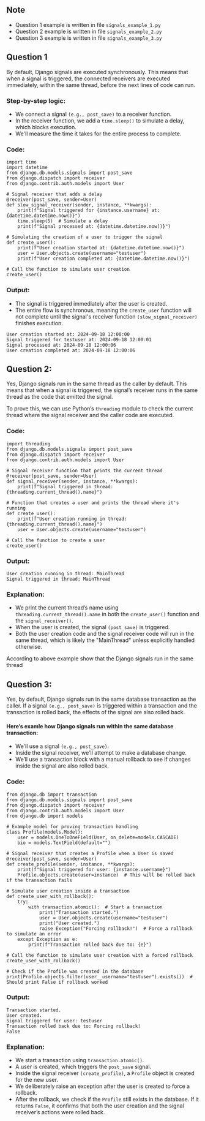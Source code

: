 ## Note

* Question 1 example is written in file `signals_example_1.py`
* Question 2 example is written in file `signals_example_2.py`
* Question 3 example is written in file `signals_example_3.py`

## Question 1
By default, Django signals are executed synchronously. This means that when a signal is triggered, the connected receivers are executed immediately, within the same thread, before the next lines of code can run.

### Step-by-step logic:
* We connect a signal `(e.g., post_save)` to a receiver function.
* In the receiver function, we add a `time.sleep()` to simulate a delay, which blocks execution.
* We'll measure the time it takes for the entire process to complete.
### Code:
```
import time
import datetime
from django.db.models.signals import post_save
from django.dispatch import receiver
from django.contrib.auth.models import User

# Signal receiver that adds a delay
@receiver(post_save, sender=User)
def slow_signal_receiver(sender, instance, **kwargs):
    print(f"Signal triggered for {instance.username} at: {datetime.datetime.now()}")
    time.sleep(5)  # Simulate a delay
    print(f"Signal processed at: {datetime.datetime.now()}")

# Simulating the creation of a user to trigger the signal
def create_user():
    print(f"User creation started at: {datetime.datetime.now()}")
    user = User.objects.create(username="testuser")
    print(f"User creation completed at: {datetime.datetime.now()}")

# Call the function to simulate user creation
create_user()
```
### Output:
* The signal is triggered immediately after the user is created.
* The entire flow is synchronous, meaning the `create_user` function will not complete until the signal's receiver function `(slow_signal_receiver)` finishes execution.

```
User creation started at: 2024-09-18 12:00:00
Signal triggered for testuser at: 2024-09-18 12:00:01
Signal processed at: 2024-09-18 12:00:06
User creation completed at: 2024-09-18 12:00:06
```

## Question 2:
Yes, Django signals run in the same thread as the caller by default. This means that when a signal is triggered, the signal’s receiver runs in the same thread as the code that emitted the signal.

To prove this, we can use Python’s `threading` module to check the current thread where the signal receiver and the caller code are executed.

### Code:
```
import threading
from django.db.models.signals import post_save
from django.dispatch import receiver
from django.contrib.auth.models import User

# Signal receiver function that prints the current thread
@receiver(post_save, sender=User)
def signal_receiver(sender, instance, **kwargs):
    print(f"Signal triggered in thread: {threading.current_thread().name}")

# Function that creates a user and prints the thread where it's running
def create_user():
    print(f"User creation running in thread: {threading.current_thread().name}")
    user = User.objects.create(username="testuser")

# Call the function to create a user
create_user()
```

### Output:
```
User creation running in thread: MainThread
Signal triggered in thread: MainThread
```

### Explanation:
* We print the current thread’s name using `threading.current_thread().name` in both the `create_user()` function and the `signal_receiver()`.
* When the user is created, the signal `(post_save)` is triggered.
* Both the user creation code and the signal receiver code will run in the same thread, which is likely the "MainThread" unless explicitly handled otherwise.

According to above example show that the Django signals run in the same thread

## Question 3:
Yes, by default, Django signals run in the same database transaction as the caller. If a signal `(e.g., post_save)` is triggered within a transaction and the transaction is rolled back, the effects of the signal are also rolled back.

#### Here’s examle how Django signals run within the same database transaction:

* We'll use a signal `(e.g., post_save)`.
* Inside the signal receiver, we'll attempt to make a database change.
* We’ll use a transaction block with a manual rollback to see if changes inside the signal are also rolled back.

### Code:
```
from django.db import transaction
from django.db.models.signals import post_save
from django.dispatch import receiver
from django.contrib.auth.models import User
from django.db import models

# Example model for proving transaction handling
class Profile(models.Model):
    user = models.OneToOneField(User, on_delete=models.CASCADE)
    bio = models.TextField(default="")

# Signal receiver that creates a Profile when a User is saved
@receiver(post_save, sender=User)
def create_profile(sender, instance, **kwargs):
    print(f"Signal triggered for user: {instance.username}")
    Profile.objects.create(user=instance)  # This will be rolled back if the transaction fails

# Simulate user creation inside a transaction
def create_user_with_rollback():
    try:
        with transaction.atomic():  # Start a transaction
            print("Transaction started.")
            user = User.objects.create(username="testuser")
            print("User created.")
            raise Exception("Forcing rollback!")  # Force a rollback to simulate an error
    except Exception as e:
        print(f"Transaction rolled back due to: {e}")

# Call the function to simulate user creation with a forced rollback
create_user_with_rollback()

# Check if the Profile was created in the database
print(Profile.objects.filter(user__username="testuser").exists())  # Should print False if rollback worked
```

### Output:
```
Transaction started.
User created.
Signal triggered for user: testuser
Transaction rolled back due to: Forcing rollback!
False
```

### Explanation:
* We start a transaction using `transaction.atomic()`.
* A user is created, which triggers the `post_save` signal.
* Inside the signal receiver `(create_profile)`, a `Profile` object is created for the new user.
* We deliberately raise an exception after the user is created to force a rollback.
* After the rollback, we check if the `Profile` still exists in the database. If it returns `False`, it confirms that both the user creation and the signal receiver’s actions were rolled back.

